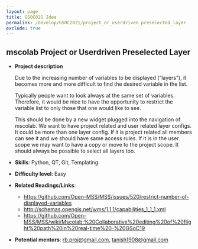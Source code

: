 ```yaml
---
layout: page
title: GSOC021 Idea
permalink: /develop/GSOC2021/project_or_userdriven_preselected_layer
exclude: true
---
```

## mscolab Project or Userdriven Preselected Layer

- **Project description**

    Due to the increasing number of variables to be displayed (“layers”), it becomes more and more difficult to find the desired variable in the list.

    Typically people want to look always at the same set of variables. Therefore, it would be nice to have the opportunity to restrict the variable list to only those that one would like to see. 

    This should be done by a new widget plugged into the navigation of mscolab. 
   We want to have project related and user related layer configs. It could be more than one layer config. 
    If it is project related all members can see it and we should have same access rules. If it is in the user scope we may want to have a copy or move to the project scope. It should always be possible to select all layers too.  
    

-   **Skills**: Python, QT,  Git, Templating

-   **Difficulty level**: Easy

-   **Related Readings/Links**:
     - https://github.com/Open-MSS/MSS/issues/520/restrict-number-of-displayed-variables
     - http://schemas.opengis.net/wms/1.1.1/capabilities_1_1_1.xml
     - https://github.com/Open-MSS/MSS/wiki/Mscolab:%20Collaborative%20editing%20of%20flight%20path%20in%20real-time%20-%20GSoC19
    

-   **Potential mentors**:
    rb.proj@gmail.com, tanish1908@gmail.com
    